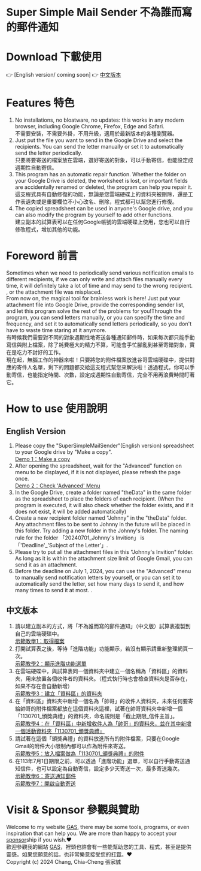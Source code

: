 # Super Simple Mail Sender 不為誰而寫的郵件通知
# Download 下載使用
👉 [English version/ coming soon] 👉 [中文版本](https://docs.google.com/spreadsheets/d/1kYmwYbJJSb8_nV5BfkqUxuIF4x3pjAnmDNJcj9hI5oQ/copy)
# Features 特色
1. No installations, no bloatware, no updates: this works in any modern browser, including Google Chrome, Firefox, Edge and Safari.  
不需要安裝，不需要外掛，不用升級，適用於最新版本的各種瀏覽器。
2. Just put the file you want to send in the Google Drive and select the recipients. You can send the letter manually or set it to automatically send the letter periodically.  
只要將要寄送的檔案放在雲端，選好寄送的對象，可以手動寄信，也能設定成週期性自動寄信。
3. This program has an automatic repair function. Whether the folder on your Google Drive is deleted, the worksheet is lost, or important fields are accidentally renamed or deleted, the program can help you repair it.  
這支程式具有自動修復的功能，無論是您雲端硬碟上的資料夾被刪除，還是工作表遺失或是重要欄位不小心改名、刪除，程式都可以幫您進行修復。
5. The copied spreadsheet can be used in anyone's Google drive, and you can also modify the program by yourself to add other functions.  
建立副本的試算表可以在任何Google帳號的雲端硬碟上使用，您也可以自行修改程式，增加其他的功能。
# Foreword 前言
Sometimes when we need to periodically send various notification emails to different recipients, if we can only write and attach files manually every time, it will definitely take a lot of time and may send to the wrong recipient. , or the attachment file was misplaced.  
From now on, the magical tool for brainless work is here! Just put your attachment file into Google Drive, provide the corresponding sender list, and let this program solve the rest of the problems for you!Through the program, you can send letters manually, or you can specify the time and frequency, and set it to automatically send letters periodically, so you don't have to waste time staring at it anymore.  
有時候我們需要對不同的對象週期性地寄送各種通知郵件時，如果每次都只能手動寫信與附上檔案，除了耗費極大的精力不算，可能會手忙腳亂到甚至寄錯對象，實在是吃力不討好的工作。  
現在起，無腦工作的神器來啦！只要將您的附件檔案放進谷哥雲端硬碟中，提供對應的寄件人名單，剩下的問題都交給這支程式幫您來解決啦！透過程式，你可以手動寄信，也能指定時間、次數，設定成週期性自動寄信，完全不用再浪費時間盯著它。
# How to use 使用說明
## English Version
1. Please copy the "SuperSimpleMailSender"(English version) spreadsheet to your Google drive by "Make a copy".  
[Demo 1：Make a copy](https://drive.google.com/file/d/1CNs_1tKbGjg-IigUbmqIUj76bL_Wv_V4)
2. After opening the spreadsheet, wait for the "Advanced" function on menu to be displayed, if it is not displayed, please refresh the page once.  
[Demo 2：Check 'Advanced' Menu](https://drive.google.com/file/d/1iAwqLAXbFiqtUcU_mgHp4RXloYxpwOUP)
3. In the Google Drive, create a folder named "theData" in the same folder as the spreadsheet to place the folders of each recipient. (When the program is executed, it will also check whether the folder exists, and if it does not exist, it will be added automatically)
4. Create a new recipient folder named "Johnny" in the "theData" folder. Any attachment files to be sent to Johnny in the future will be placed in this folder. Try adding a new folder in the Johnny's folder. The naming rule for the folder 「20240701_Johnny's Invition」 is 「'Deadline'_'Subject of the Letter'」.
5. Please try to put all the attachment files in this "Johnny's Invition" folder. As long as it is within the attachment size limit of Google Gmail, you can send it as an attachment.
6. Before the deadline on July 1, 2024, you can use the "Advanced" menu to manually send notification letters by yourself, or you can set it to automatically send the letter, set how many days to send it, and how many times to send it at most. .
## 中文版本
1. 請以建立副本的方式，將「不為誰而寫的郵件通知」（中文版）試算表複製到自己的雲端硬碟中。  
[示範教學1：取得檔案](https://drive.google.com/file/d/1VPOf35PyZgLATppHCohcrrTvAS6_jnh5)
2. 打開試算表之後，等待「進階功能」功能顯示，若沒有顯示請重新整理網頁一次。  
[示範教學2：顯示進階功能選單](https://drive.google.com/file/d/1qRf8TKYvPUF3PbQ7Xhh-eneyAhu7OWVY)
3. 在雲端硬碟中，與試算表同一個資料夾中建立一個名稱為「資料區」的資料夾，用來放置各個收件者的資料夾。（程式執行時也會檢查資料夾是否存在，如果不存在會自動新增）  
[示範教學3：建立「資料區」的資料夾](https://drive.google.com/file/d/1MW_jd0RB6gFJn1xcuMG6Bds-kKw0VLME)
4. 在「資料區」資料夾中新增一個名為「帥哥」的收件人資料夾，未來任何要寄給帥哥的附件檔案都放在這個資料夾這裡，試著在帥哥資料夾中新增一個「1130701_頒獎典禮」的資料夾，命名規則是「截止期限_信件主旨」。  
[示範教學4：在「資料區」中新增收件人為「帥哥」的資料夾，並在其中新增一個活動資料夾「1130701_頒獎典禮」](https://drive.google.com/file/d/1RtrmEQD36mjw8VUxIpRP0Rtydm8wE0zc)
5. 請試著在這個「頒獎典禮」的資料放進所有的附件檔案，只要在Google Gmail的附件大小限制內都可以作為附件來寄送。  
[示範教學5：放入檔案做為「1130701_頒獎典禮」的附件](https://drive.google.com/file/d/1S2BC4wn0c0u29S87YnZCGnIqKvNYcvwj)
6. 在113年7月1日期限之前，可以透過「進階功能」選單，可以自行手動寄送通知信件，也可以設定為自動寄信，設定多少天寄送一次，最多寄送幾次。  
[示範教學6：寄送通知郵件](https://drive.google.com/file/d/1u-WNkErMpMMrH17ObWhhsWit46OSTV5H)  
[示範教學7：開啟自動寄送](https://drive.google.com/file/d/1au9Z-9p-qvcLMfCQFi6WzvQ4Lo8mwFTo)
# Visit & Sponsor 參觀與贊助
Welcome to my website [GAS](https://script.google.com/a/macros/gms.hlgs.hlc.edu.tw/s/AKfycbzS29sVfv6vUKcXY8zhHl8XZKU52VfvjxzqeEQACrAufS7JiWOexlIYgyfgtCusAVJt/exec "GAS"), there may be some tools, programs, or even inspiration that can help you. We are more than happy to accept your [sponsor](https://p.ecpay.com.tw/36FF207 "sponsor")ship if you wish.❤️  
歡迎參觀我的網站 [GAS](https://script.google.com/a/macros/gms.hlgs.hlc.edu.tw/s/AKfycbzS29sVfv6vUKcXY8zhHl8XZKU52VfvjxzqeEQACrAufS7JiWOexlIYgyfgtCusAVJt/exec "GAS")，裡頭也許會有一些能幫助您的工具、程式，甚至是提供靈感。如果您願意的話，也非常樂意接受您的[打賞](https://p.ecpay.com.tw/36FF207 "打賞")。❤️  
Copyright (c) 2024 Chang, Chia-Cheng 張家誠
